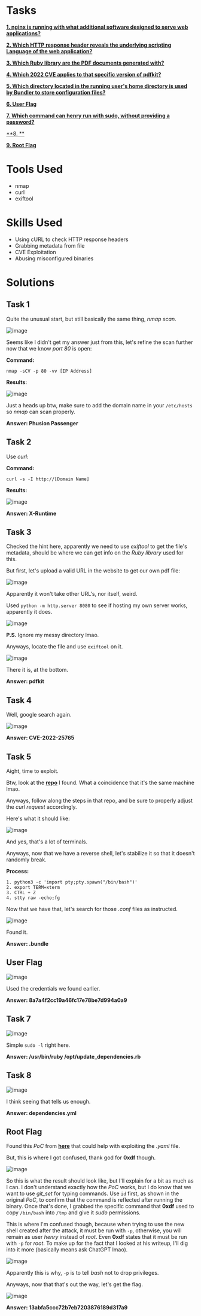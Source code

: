 # Tasks

[**1. nginx is running with what additional software designed to serve web applications?**](#task-1)

[**2. Which HTTP response header reveals the underlying scripting Language of the web application?**](#task-2)

[**3. Which Ruby library are the PDF documents generated with?**](#task-3)

[**4. Which 2022 CVE applies to that specific version of pdfkit?**](#task-4)

[**5. Which directory located in the running user's home directory is used by Bundler to store configuration files?**](#task-5)

[**6. User Flag**](#user-flag)

[**7. Which command can henry run with sudo, without providing a password?**](#task-7)

[**8. **](#task-8)

[**9. Root Flag**](root-flag)

# Tools Used

- nmap
- curl
- exiftool

# Skills Used

- Using cURL to check HTTP response headers
- Grabbing metadata from file
- CVE Exploitation
- Abusing misconfigured binaries

# Solutions

## Task 1

Quite the unusual start, but still basically the same thing, _nmap scan_.

![image](https://github.com/user-attachments/assets/0b889ac4-49c8-4fcc-afdc-98adeccc3d81)

Seems like I didn't get my answer just from this, let's refine the scan further now that we know _port 80_ is open:

**Command:**

```
nmap -sCV -p 80 -vv [IP Address]
```

**Results:**

![image](https://github.com/user-attachments/assets/8b02957f-6001-4eb1-9006-5beec6cceef2)

Just a heads up btw, make sure to add the domain name in your ```/etc/hosts``` so _nmap_ can scan properly.

**Answer: Phusion Passenger**

## Task 2

Use _curl_:

**Command:**

```
curl -s -I http://[Domain Name]
```

**Results:**

![image](https://github.com/user-attachments/assets/011458cc-7945-4dc7-8321-6f69390b219f)

**Answer: X-Runtime**

## Task 3

Checked the hint here, apparently we need to use _exiftool_ to get the file's metadata, should be where we can get info on the _Ruby library_ used for this.

But first, let's upload a valid URL in the website to get our own pdf file:

![image](https://github.com/user-attachments/assets/7d751771-d873-4f66-a710-869069220c20)

Apparently it won't take other URL's, nor itself, weird.

Used ```python -m http.server 8080``` to see if hosting my own server works, apparently it does.

![image](https://github.com/user-attachments/assets/42be89a6-c002-4480-b967-f28715dfe78c)

**P.S.** Ignore my messy directory lmao.

Anyways, locate the file and use ```exiftool``` on it.

![image](https://github.com/user-attachments/assets/e910e93d-15b1-4917-94bd-ac724848e680)

There it is, at the bottom.

**Answer: pdfkit**

## Task 4

Well, google search again.

![image](https://github.com/user-attachments/assets/c8706824-127f-4e99-b569-e6712cec3e0f)

**Answer: CVE-2022-25765**

## Task 5

Aight, time to exploit.

Btw, look at the [**repo**](https://github.com/shamo0/PDFkit-CMD-Injection) I found. What a coincidence that it's the same machine lmao.

Anyways, follow along the steps in that repo, and be sure to properly adjust the _curl request_ accordingly.

Here's what it should like:

![image](https://github.com/user-attachments/assets/e2a8ad01-246e-40e4-8863-21c13d8fd743)

And yes, that's a lot of terminals.

Anyways, now that we have a reverse shell, let's stabilize it so that it doesn't randomly break.

**Process:**

```
1. python3 -c 'import pty;pty.spawn("/bin/bash")'
2. export TERM=xterm
3. CTRL + Z
4. stty raw -echo;fg
```

Now that we have that, let's search for those _.conf_ files as instructed.

![image](https://github.com/user-attachments/assets/aeaebf44-00ea-435f-b82e-eadb85e6d76f)

Found it.

**Answer: .bundle**

## User Flag

![image](https://github.com/user-attachments/assets/21b90b72-fa79-4ccb-ab6e-132f9e0b1cf1)

Used the credentials we found earlier.

**Answer: 8a7a4f2cc19a46fc17e78be7d994a0a9**

## Task 7

![image](https://github.com/user-attachments/assets/3b72ac05-8f1f-4f8b-a4d6-d63ec913f511)

Simple ```sudo -l``` right here.

**Answer: /usr/bin/ruby /opt/update_dependencies.rb**

## Task 8

![image](https://github.com/user-attachments/assets/0df73d59-474d-4267-8da5-f5a15d3d32d7)

I think seeing that tells us enough.

**Answer: dependencies.yml**

## Root Flag

Found this _PoC_ from [**here**](https://staaldraad.github.io/post/2021-01-09-universal-rce-ruby-yaml-load-updated/) that could help with exploiting the _.yaml_ file.

But, this is where I got confused, thank god for **0xdf** though. 

![image](https://github.com/user-attachments/assets/38109133-1080-427b-adec-42ca57da2d25)

So this is what the result should look like, but I'll explain for a bit as much as I can. I don't understand exactly how the _PoC_ works, but I do know that we want to use _git_set_ for typing commands. Use ```id``` first,
as shown in the original _PoC_, to confirm that the command is reflected after running the binary. Once that's done, I grabbed the specific command that **0xdf** used to copy ```/bin/bash``` into ```/tmp``` and give it
_sudo_ permissions.

This is where I'm confused though, because when trying to use the new shell created after the attack, it must be run with ```-p```, otherwise, you will remain as user _henry_ instead of _root_. Even **0xdf** states that
it must be run with ```-p``` for _root_. To make up for the fact that I looked at his writeup, I'll dig into it more (basically means ask ChatGPT lmao).

![image](https://github.com/user-attachments/assets/2a8d90f5-3e11-41a8-8b02-20655e70859b)

Apparently this is why, ```-p``` is to tell _bash_ not to drop privileges.

Anyways, now that that's out the way, let's get the flag.

![image](https://github.com/user-attachments/assets/bcd015e2-0a86-42c2-82c5-3fd7f79d1374)

**Answer: 13abfa5ccc72b7eb7203876189d317a9**
